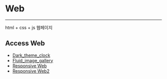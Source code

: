 # Web
---

html + css + js 웹페이지

## Access Web

- [Dark_theme_clock](https://namhyeokjang.github.io/web/clock_dark_theme)
- [Fluid_image_gallery](https://namhyeokjang.github.io/web/fluid_image)
- [Responsive Web](https://namhyeokjang.github.io/web/responsive_web)
- [Responsive Web2](https://namhyeokjang.github.io/web/responsive_web2)

